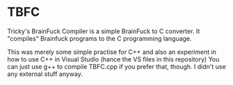 # TBFC

Tricky's BrainFuck Compiler is a simple BrainFuck to C converter.
It "compiles" Brainfuck programs to the C programming language.

This was merely some simple practise for C++ and also an experiment in how to use C++ in Visual Studio (hance the VS files in this repository)
You can just use g++ to compile TBFC.cpp if you prefer that, though. I didn't use any external stuff anyway.

